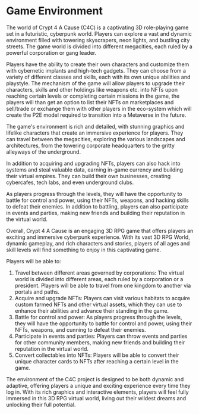 # Game Environment

The world of Crypt 4 A Cause (C4C) is a captivating 3D role-playing game set in a futuristic, cyberpunk world. Players can explore a vast and dynamic environment filled with towering skyscrapers, neon lights, and bustling city streets. The game world is divided into different megacities, each ruled by a powerful corporation or gang leader.

Players have the ability to create their own characters and customize them with cybernetic implants and high-tech gadgets. They can choose from a variety of different classes and skills, each with its own unique abilities and playstyle. The mechanism of the game will allow players to upgrade their characters, skills and other holdings like weapons etc. into NFTs upon reaching certain levels or completing certain missions in the game, the players will than get an option to list their NFTs on marketplaces and sell/trade or exchange them with other players in the eco-system which will create the P2E model required to transition into a Metaverse in the future.

The game's environment is rich and detailed, with stunning graphics and lifelike characters that create an immersive experience for players. They can travel between the megacities, exploring the various landscapes and architectures, from the towering corporate headquarters to the gritty alleyways of the underground.

In addition to acquiring and upgrading NFTs, players can also hack into systems and steal valuable data, earning in-game currency and building their virtual empires. They can build their own businesses, creating cybercafes, tech labs, and even underground clubs.

As players progress through the levels, they will have the opportunity to battle for control and power, using their NFTs, weapons, and hacking skills to defeat their enemies. In addition to battling, players can also participate in events and parties, making new friends and building their reputation in the virtual world.

Overall, Crypt 4 A Cause is an engaging 3D RPG game that offers players an exciting and immersive cyberpunk experience. With its vast 3D RPG World, dynamic gameplay, and rich characters and stories, players of all ages and skill levels will find something to enjoy in this captivating game.

Players will be able to:

1. Travel between different areas governed by corporations: The virtual world is divided into different areas, each ruled by a corporation or a president. Players will be able to travel from one kingdom to another via portals and paths.
2. Acquire and upgrade NFTs: Players can visit various habitats to acquire custom farmed NFTs and other virtual assets, which they can use to enhance their abilities and advance their standing in the game.
3. Battle for control and power: As players progress through the levels, they will have the opportunity to battle for control and power, using their NFTs, weapons, and cunning to defeat their enemies.
4. Participate in events and parties: Players can throw events and parties for other community members, making new friends and building their reputation in the virtual world.
5. Convert collectables into NFTs: Players will be able to convert their unique character cards to NFTs after reaching a certain level in the game.

The environment of the C4C project is designed to be both dynamic and adaptive, offering players a unique and exciting experience every time they log in. With its rich graphics and interactive elements, players will feel fully immersed in this 3D RPG virtual world, living out their wildest dreams and unlocking their full potential.
